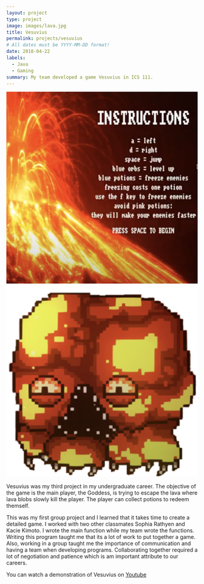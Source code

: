 ```yaml
---
layout: project
type: project
image: images/lava.jpg
title: Vesuvius
permalink: projects/vesuvius
# All dates must be YYYY-MM-DD format!
date: 2018-04-22
labels:
  - Java
  - Gaming
summary: My team developed a game Vesuvius in ICS 111.
---
```


<div class="ui small rounded images">
  <img class="ui image" src="../images/intro.png">
  <img class="ui image" src="../images/blob.jpg">
</div>

Vesuvius was my third project in my undergraduate career. The objective of the game is the main player, the Goddess, is trying to escape the lava where lava blobs slowly kill the player. The player can collect potions to redeem themself. 

This was my first group project and I learned that it takes time to create a detailed game. I worked with two other classmates Sophia Rathyen and Kacie Kimoto. I wrote the main function while my team wrote the functions. Writing this program taught me that its a lot of work to put together a game. Also, working in a group taught me the importance of communication and having a team when developing programs. Collaborating together required a lot of negotiation and patience which is am important attribute to our careers.


You can watch a demonstration of Vesuvius on [Youtube](https://youtu.be/UZcx7qcs3dQ)
